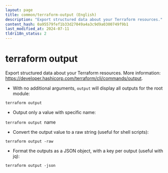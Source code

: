 ```yaml
---
layout: page
title: common/terraform-output (English)
description: "Export structured data about your Terraform resources."
content_hash: 0a95579fef1b33d27049a4a3c9d9a0300749f9b1
last_modified_at: 2024-07-11
tldri18n_status: 2
---
```

# terraform output

Export structured data about your Terraform resources.
More information: <https://developer.hashicorp.com/terraform/cli/commands/output>.

- With no additional arguments, `output` will display all outputs for the root module:

`terraform output`

- Output only a value with specific name:

`terraform output `<span class="tldr-var badge badge-pill bg-dark-lm bg-white-dm text-white-lm text-dark-dm font-weight-bold">name</span>

- Convert the output value to a raw string (useful for shell scripts):

`terraform output -raw`

- Format the outputs as a JSON object, with a key per output (useful with jq):

`terraform output -json`
